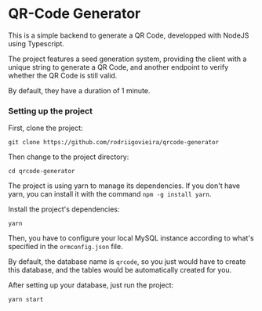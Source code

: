 # QR-Code Generator

This is a simple backend to generate a QR Code, developped with NodeJS using Typescript.

The project features a seed generation system, providing the client with a unique string to generate a QR Code, and another endpoint to verify whether the QR Code is still valid.

By default, they have a duration of 1 minute.

### Setting up the project

First, clone the project:

```
git clone https://github.com/rodriigovieira/qrcode-generator
```

Then change to the project directory:

```
cd qrcode-generator
```

The project is using yarn to manage its dependencies. If you don't have yarn, you can install it with the command `npm -g install yarn`.

Install the project's dependencies:

```
yarn
```

Then, you have to configure your local MySQL instance according to what's specified in the `ormconfig.json` file.

By default, the database name is `qrcode`, so you just would have to create this database, and the tables would be automatically created for you.

After setting up your database, just run the project:

```
yarn start
```
